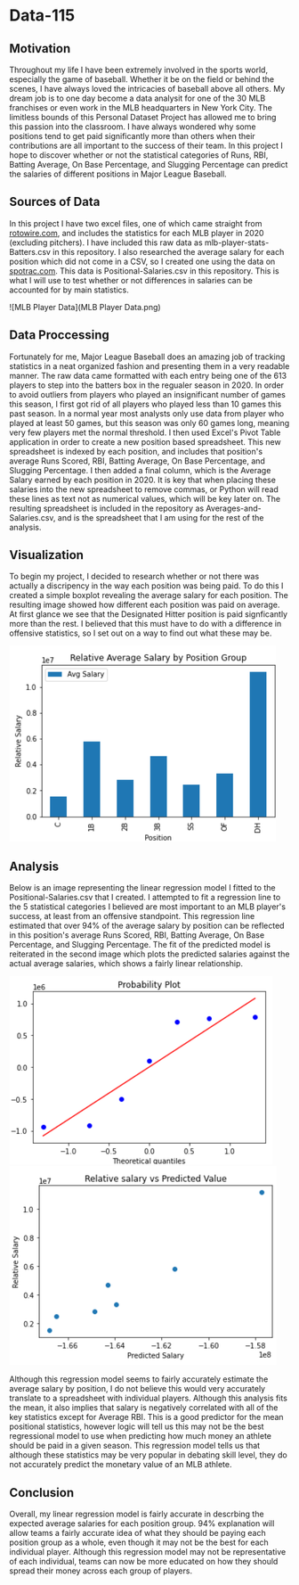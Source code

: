 # Data-115

## Motivation
Throughout my life I have been extremely involved in the sports world, especially the game of baseball. Whether it be on the field or behind the scenes, I have always loved the intricacies of baseball above all others. My dream job is to one day become a data analysit for one of the 30 MLB franchises or even work in the MLB headquarters in New York City. The limitless bounds of this Personal Dataset Project has allowed me to bring this passion into the classroom. I have always wondered why some positions tend to get paid significantly more than others when their contributions are all important to the success of their team. In this project I hope to discover whether or not the statistical categories of Runs, RBI, Batting Average, On Base Percentage, and Slugging Percentage can predict the salaries of different positions in Major League Baseball.

## Sources of Data
In this project I have two excel files, one of which came straight from [rotowire.com](https://www.rotowire.com/baseball/stats.php), and includes the statistics for each MLB player in 2020 (excluding pitchers). I have included this raw data as mlb-player-stats-Batters.csv in this repository. I also researched the average salary for each position which did not come in a CSV, so I created one using the data on [spotrac.com](https://www.spotrac.com/mlb/positional/). This data is Positional-Salaries.csv in this repository. This is what I will use to test whether or not differences in salaries can be accounted for by main statistics.

![MLB Player Data](MLB Player Data.png)

## Data Proccessing
Fortunately for me, Major League Baseball does an amazing job of tracking statistics in a neat organized fashion and presenting them in a very readable manner. The raw data came formatted with each entry being one of the 613 players to step into the batters box in the regualer season in 2020. In order to avoid outliers from players who played an insignificant number of games this season, I first got rid of all players who played less than 10 games this past season. In a normal year most analysts only use data from player who played at least 50 games, but this season was only 60 games long, meaning very few players met the normal threshold. I then used  Excel's Pivot Table application in order to create a new position based spreadsheet. This new spreadsheet is indexed by each position, and includes that position's average Runs Scored, RBI, Batting Average, On Base Percentage, and Slugging Percentage. I then added a final column, which is the Average Salary earned by each position in 2020. It is key that when placing these salaries into the new spreadsheet to remove commas, or Python will read these lines as text not as numerical values, which will be key later on. The resulting spreadsheet is included in the repository as Averages-and-Salaries.csv, and is the spreadsheet that I am using for the rest of the analysis.

## Visualization
To begin my project, I decided to research whether or not there was actually a discripency in the way each position was being paid. To do this I created a simple boxplot revealing the average salary for each position. The resulting image showed how different each position was paid on average. At first glance we see that the Designated Hitter position is paid signficantly more than the rest. I believed that this must have to do with a difference in offensive statistics, so I set out on a way to find out what these may be.

![Average Salary by Position](https://github.com/Nicholasg19/Data-115/blob/master/Average%20Salary.png)
## Analysis
Below is an image representing the linear regression model I fitted to the Positional-Salaries.csv that I created. I attempted to fit a regression line to the 5 statistical categories I believed are most important to an MLB player's success, at least from an offensive standpoint. This regression line estimated that over 94% of the average salary by position can be reflected in this position's average Runs Scored, RBI, Batting Average, On Base Percentage, and Slugging Percentage. The fit of the predicted model is reiterated in the second image which plots the predicted salaries against the actual average salaries, which shows a fairly linear relationship.

![Linear Regression](LinearRegression.png) 
![Predicted vs Actual Salary](https://github.com/Nicholasg19/Data-115/blob/master/Salary%20vs%20Predicted%20Plot.png)

Although this regression model seems to fairly accurately estimate the average salary by position, I do not believe this would very accurately translate to a spreadsheet with individual players. Although this analysis fits the mean, it also implies that salary is negatively correlated with all of the key statistics except for Average RBI. This is a good predictor for the mean positional statistics, however logic will tell us this may not be the best regressional model to use when predicting how much money an athlete should be paid in a given season. This regression model tells us that although these statistics may be very popular in debating skill level, they do not accurately predict the monetary value of an MLB athlete.

## Conclusion
Overall, my linear regression model is fairly accurate in descrbing the expected average salaries for each position group. 94% explanation will allow teams a fairly accurate idea of what they should be paying each position group as a whole, even though it may not be the best for each individual player. Although this regression model may not be representative of each individual, teams can now be more educated on how they should spread their money across each group of players.
